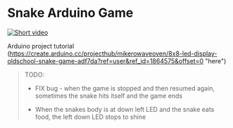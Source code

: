# Snake Arduino Game

[![Short video](https://img.youtube.com/vi/AzQ-6h4XL_0/0.jpg)](https://www.youtube.com/watch?v=AzQ-6h4XL_0)

Arduino project tutorial (https://create.arduino.cc/projecthub/mikerowaveoven/8x8-led-display-oldschool-snake-game-adf7da?ref=user&ref_id=1864575&offset=0 "here")

> TODO:
>
> * FIX bug - when the game is stopped and then resumed again, sometimes the snake hits itself and the game ends
> 
> * When the snakes body is at down left LED and the snake eats food, the left down LED stops to shine 

